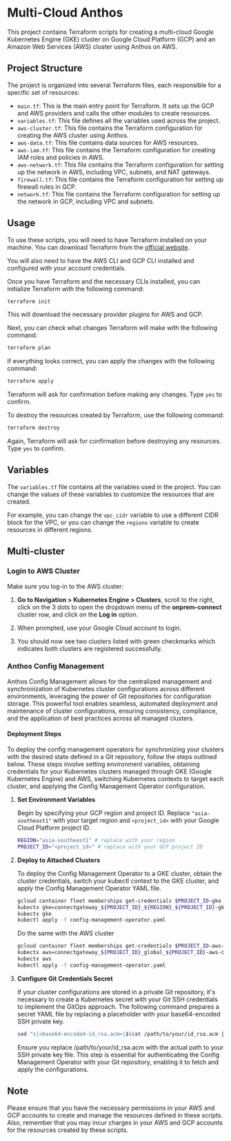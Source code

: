 # Multi-Cloud Anthos

This project contains Terraform scripts for creating a multi-cloud Google Kubernetes Engine (GKE) cluster on Google Cloud Platform (GCP) and an Amazon Web Services (AWS) cluster using Anthos on AWS.

## Project Structure

The project is organized into several Terraform files, each responsible for a specific set of resources:

- `main.tf`: This is the main entry point for Terraform. It sets up the GCP and AWS providers and calls the other modules to create resources.
- `variables.tf`: This file defines all the variables used across the project.
- `aws-cluster.tf`: This file contains the Terraform configuration for creating the AWS cluster using Anthos.
- `aws-data.tf`: This file contains data sources for AWS resources.
- `aws-iam.tf`: This file contains the Terraform configuration for creating IAM roles and policies in AWS.
- `aws-network.tf`: This file contains the Terraform configuration for setting up the network in AWS, including VPC, subnets, and NAT gateways.
- `firewall.tf`: This file contains the Terraform configuration for setting up firewall rules in GCP.
- `network.tf`: This file contains the Terraform configuration for setting up the network in GCP, including VPC and subnets.

## Usage

To use these scripts, you will need to have Terraform installed on your machine. You can download Terraform from the [official website](https://www.terraform.io/downloads.html).

You will also need to have the AWS CLI and GCP CLI installed and configured with your account credentials.

Once you have Terraform and the necessary CLIs installed, you can initialize Terraform with the following command:

```bash
terraform init
```

This will download the necessary provider plugins for AWS and GCP.

Next, you can check what changes Terraform will make with the following command:

```bash
terraform plan
```

If everything looks correct, you can apply the changes with the following command:

```bash
terraform apply
```

Terraform will ask for confirmation before making any changes. Type `yes` to confirm.

To destroy the resources created by Terraform, use the following command:

```bash
terraform destroy
```

Again, Terraform will ask for confirmation before destroying any resources. Type `yes` to confirm.

## Variables

The `variables.tf` file contains all the variables used in the project. You can change the values of these variables to customize the resources that are created.

For example, you can change the `vpc_cidr` variable to use a different CIDR block for the VPC, or you can change the `regions` variable to create resources in different regions.

## Multi-cluster

### Login to AWS Cluster
Make sure you log-in to the AWS cluster:

1. **Go to Navigation > Kubernetes Engine > Clusters**, scroll to the right, click on the 3 dots to open the dropdown menu of the **onprem-connect** cluster row, and click on the **Log in** option.

2. When prompted, use your Google Cloud account to login.

3. You should now see two clusters listed with green checkmarks which indicates both clusters are registered successfully.


### Anthos Config Management

Anthos Config Management allows for the centralized management and synchronization of Kubernetes cluster configurations across different environments, leveraging the power of Git repositories for configuration storage. This powerful tool enables seamless, automated deployment and maintenance of cluster configurations, ensuring consistency, compliance, and the application of best practices across all managed clusters.

#### Deployment Steps

To deploy the config management operators for synchronizing your clusters with the desired state defined in a Git repository, follow the steps outlined below. These steps involve setting environment variables, obtaining credentials for your Kubernetes clusters managed through GKE (Google Kubernetes Engine) and AWS, switching Kubernetes contexts to target each cluster, and applying the Config Management Operator configuration.

1. **Set Environment Variables**

   Begin by specifying your GCP region and project ID. Replace `"asia-southeast1"` with your target region and `<project_id>` with your Google Cloud Platform project ID.

   ```sh
   REGION="asia-southeast1" # replace with your region
   PROJECT_ID="<project_id>" # replace with your GCP project ID
   ```
2. **Deploy to Attached Clusters**

    To deploy the Config Management Operator to a GKE cluster, obtain the cluster credentials, switch your kubectl context to the GKE cluster, and apply the Config Management Operator YAML file.

    ```sh
    gcloud container fleet memberships get-credentials $PROJECT_ID-gke --project $PROJECT_ID
    kubectx gke=connectgateway_${PROJECT_ID}_${REGION}_${PROJECT_ID}-gke
    kubectx gke
    kubectl apply -f config-management-operator.yaml
    ```

    Do the same with the AWS cluster
    ```sh
    gcloud container fleet memberships get-credentials $PROJECT_ID-aws-cluster --project $PROJECT_ID
    kubectx aws=connectgateway_${PROJECT_ID}_global_${PROJECT_ID}-aws-cluster
    kubectx aws
    kubectl apply -f config-management-operator.yaml
    ```

3. **Configure Git Credentials Secret**

    If your cluster configurations are stored in a private Git repository, it's necessary to create a Kubernetes secret with your Git SSH credentials to implement the GitOps approach. The following command prepares a secret YAML file by replacing a placeholder with your base64-encoded SSH private key.

    ```sh
    sed "s|<base64-encoded-id_rsa.acm>|$(cat /path/to/your/id_rsa.acm | base64 | tr -d '\n')|g" git-creds-secret-template.yaml > git-creds-secret.yaml
    ```
    Ensure you replace /path/to/your/id_rsa.acm with the actual path to your SSH private key file. This step is essential for authenticating the Config Management Operator with your Git repository, enabling it to fetch and apply the configurations.
    
## Note

Please ensure that you have the necessary permissions in your AWS and GCP accounts to create and manage the resources defined in these scripts. Also, remember that you may incur charges in your AWS and GCP accounts for the resources created by these scripts.
